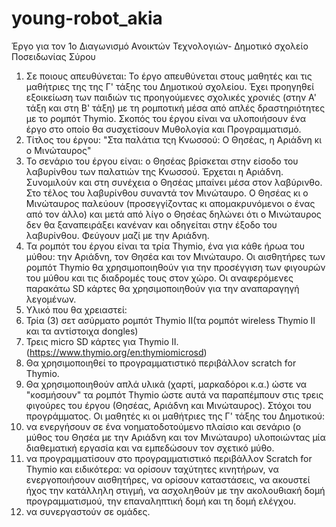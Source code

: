 # young-robot_akia
Έργο για τον 1ο Διαγωνισμό Ανοικτών Τεχνολογιών- Δημοτικό σχολείο Ποσειδωνίας Σύρου
1. Σε ποιους απευθύνεται: Το έργο απευθύνεται στους μαθητές και τις μαθήτριες της της Γ' τάξης του Δημοτικού σχολείου. Έχει προηγηθεί εξοικείωση των παιδιών τις προηγούμενες σχολικές χρονιές (στην Α' τάξη και στη Β' τάξη) με τη ρομποτική μέσα από απλές δραστηριότητες με το ρομπότ Thymio. Σκοπός του έργου είναι να υλοποιήσουν ένα έργο στο οποίο θα συσχετίσουν Μυθολογία και Προγραμματισμό.
2. Τίτλος του έργου: "Στα παλάτια τςη Κνωσσού: Ο Θησέας, η Αριάδνη κι ο Μινώταυρος"
3. Το σενάριο του έργου είναι: ο Θησέας βρίσκεται στην είσοδο του λαβυρίνθου των παλατιών της Κνωσσού. Έρχεται η Αριάδνη. Συνομιλούν και στη συνέχεια ο Θησέας μπαίνει μέσα στον λαβύρινθο. Στο τέλος του λαβυρίνθου συναντά τον Μινώταυρο. Ο Θησέας κι ο Μινώταυρος παλεύουν (προσεγγίζοντας κι απομακρυνόμενοι ο ένας από τον άλλο) και μετά από λίγο ο Θησέας δηλώνει ότι ο Μινώταυρος δεν θα ξαναπειράξει κανέναν και οδηγείται στην έξοδο του λαβυρίνθου. Φεύγουν μαζί με την Αριάδνη.
4. Τα ρομπότ του έργου είναι τα τρία Thymio, ένα για κάθε ήρωα του μύθου: την Αριάδνη, τον Θησέα και τον Μινώταυρο. Οι αισθητήρες των ρομπότ Thymio θα χρησιμοποιηθούν για την προσέγγιση των φιγουρών του μύθου και τις διαδρομές τους στον χώρο. Οι αναφερόμενες παρακάτω SD κάρτες θα χρησιμοποιηθούν για την αναπαραγηγή λεγομένων. 
5. Υλικό που θα χρειαστεί:
1. Τρία (3) σετ ασύρματο ρομπότ Thymio II(τα ρομπότ wireless Thymio II και τα αντίστοιχα dongles)
2. Τρεις micro SD κάρτες για Thymio II. (https://www.thymio.org/en:thymiomicrosd)
3. Θα χρησιμοποιηθεί το προγραμματιστικό περιβάλλον scratch for Thymio.
4. Θα χρησιμοποιηθούν απλά υλικά (χαρτί, μαρκαδόροι κ.α.) ώστε να "κοσμήσουν" τα ρομπότ Thymio ώστε αυτά να παραπέμπουν στις τρεις φιγούρες του έργου (Θησέας, Αριάδνη και Μινώταυρος).
Στόχοι του προγράμματος. 
Οι μαθητές κι οι μαθήτριες της Γ' τάξης του Δημοτικού:
1. να ενεργήσουν σε ένα νοηματοδοτούμενο πλαίσιο και σενάριο (ο μύθος του Θησέα με την Αριάδνη και τον Μινώταυρο) υλοποιώντας μία διαθεματική εργασία και να εμπεδώσουν τον σχετικό μύθο.
2. να προγραμματίσουν στο προγραμματιστικό περιβάλλον Scratch for Thymio και ειδικότερα: να ορίσουν ταχύτητες κινητήρων, να ενεργοποιήσουν αισθητήρες, να ορίσουν καταστάσεις, να ακουστεί ήχος την κατάλληλη στιγμή, να ασχοληθούν με την ακολουθιακή δομή προγραμματισμού, την επαναληπτική δομή και τη δομή ελέγχου.
3. να συνεργαστούν σε ομάδες.

